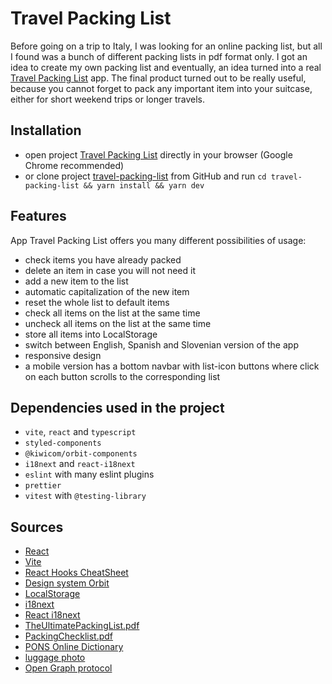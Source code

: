 # Travel Packing List

Before going on a trip to Italy, I was looking for an online packing list, but all I found was a bunch of different
packing lists in pdf format only. I got an idea to create my own packing list and eventually, an idea turned into a real
[Travel Packing List](https://flanzana.github.io/travel-packing-list/) app. The final product turned out to be really useful,
because you cannot forget to pack any important item into your suitcase, either for short weekend trips or longer travels.


## Installation
- open project [Travel Packing List](https://flanzana.github.io/travel-packing-list/) directly in your browser (Google Chrome recommended)
- or clone project [travel-packing-list](https://github.com/flanzana/travel-packing-list) from GitHub and
run `cd travel-packing-list && yarn install && yarn dev`


## Features
App Travel Packing List offers you many different possibilities of usage:
- check items you have already packed
- delete an item in case you will not need it
- add a new item to the list
- automatic capitalization of the new item
- reset the whole list to default items
- check all items on the list at the same time
- uncheck all items on the list at the same time
- store all items into LocalStorage
- switch between English, Spanish and Slovenian version of the app
- responsive design
- a mobile version has a bottom navbar with list-icon buttons where click on each button scrolls to the corresponding list

## Dependencies used in the project
- `vite`, `react` and `typescript`
- `styled-components`
- `@kiwicom/orbit-components`
- `i18next` and `react-i18next`
- `eslint` with many eslint plugins
- `prettier`
- `vitest` with `@testing-library`


## Sources
- [React](https://react.dev/)
- [Vite](https://vitejs.dev/)
- [React Hooks CheatSheet](https://react-hooks-cheatsheet.com/)
- [Design system Orbit](https://orbit.kiwi/)
- [LocalStorage](https://javascript.info/localstorage)
- [i18next](https://www.i18next.com/)
- [React i18next](https://react.i18next.com/)
- [TheUltimatePackingList.pdf](https://www.smartertravel.com/uploads/2019/05/The-Ultimate-Packing-List_Interactive-FINAL.pdf)
- [PackingChecklist.pdf](https://images.eaglecreek.com/is/content/eaglecreek/2019_Packing_Checklist.pdf)
- [PONS Online Dictionary](https://en.pons.com/translate)
- [luggage photo](https://unsplash.com/photos/TVllFyGaLEA)
- [Open Graph protocol](https://ogp.me/)
